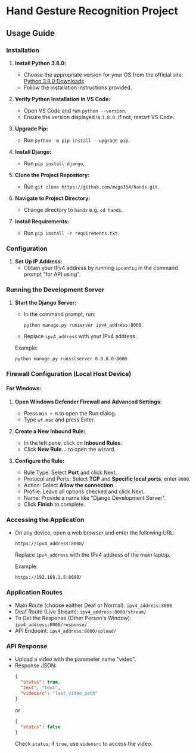 # Hand Gesture Recognition Project 

## Usage Guide

### Installation

1. **Install Python 3.8.0:**
   - Choose the appropriate version for your OS from the official site: [Python 3.8.0 Downloads](https://www.python.org/downloads/release/python-380/)
   - Follow the installation instructions provided.

2. **Verify Python Installation in VS Code:**
   - Open VS Code and run `python --version`.
   - Ensure the version displayed is `3.8.0`. If not, restart VS Code.

3. **Upgrade Pip:**
   - Run `python -m pip install --upgrade pip`.

4. **Install Django:**
   - Run `pip install django`.

5. **Clone the Project Repository:**
   - Run `git clone https://github.com/mego354/hands.git`.

6. **Navigate to Project Directory:**
   - Change directory to `hands` e.g. `cd hands`.

7. **Install Requirements:**
   - Run `pip install -r requirements.txt`.

### Configuration

1. **Set Up IP Address:**
   - Obtain your IPv4 address by running `ipconfig` in the command prompt "for API using".
### Running the Development Server

1. **Start the Django Server:**
   - In the command prompt, run:
     ```
     python manage.py runserver ipv4_address:8000
     ```
   - Replace `ipv4_address` with your IPv4 address.

   Example:
   ```
   python manage.py runsslserver 0.0.0.0:8000
   ```

### Firewall Configuration (Local Host Device)

#### For Windows:

1. **Open Windows Defender Firewall and Advanced Settings:**
   - Press `Win + R` to open the Run dialog.
   - Type `wf.msc` and press Enter.

2. **Create a New Inbound Rule:**
   - In the left pane, click on **Inbound Rules**.
   - Click **New Rule...** to open the wizard.

3. **Configure the Rule:**
   - Rule Type: Select **Port** and click Next.
   - Protocol and Ports: Select **TCP** and **Specific local ports**, enter `8000`.
   - Action: Select **Allow the connection**.
   - Profile: Leave all options checked and click Next.
   - Name: Provide a name like "Django Development Server".
   - Click **Finish** to complete.

### Accessing the Application

- On any device, open a web browser and enter the following URL:
  ```
  https://ipv4_address:8000/
  ```
  Replace `ipv4_address` with the IPv4 address of the main laptop.

  Example:
  ```
  https://192.168.1.5:8000/
  ```

### Application Routes

- Main Route (choose eaither Deaf or Normal): `ipv4_address:8000`
- Deaf Route (Live Stream): `ipv4_address:8000/stream/`
- To Get the Response (Other Person's Window): `ipv4_address:8000/response/`
- API Endpoint: `ipv4_address:8000/upload/`

### API Response

- Upload a video with the parameter name "video".
- Response JSON:
  ```json
  {
    "status": true,
    "text": "text",
    "videosrc": "last_video_path"
  }
  ```
  or
  ```json
  {
    "status": false
  }
  ```
  Check `status`; if `true`, use `videosrc` to access the video.

